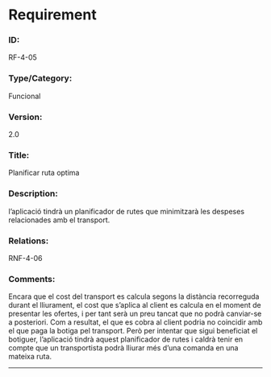 # Requirement

### ID:
RF-4-05

### Type/Category:
Funcional

### Version:
2.0

### Title:
Planificar ruta optima

### Description:
l’aplicació tindrà un planificador de rutes que minimitzarà les despeses relacionades amb el transport.

### Relations:
RNF-4-06

### Comments:
Encara que el cost del transport es calcula segons la distància recorreguda durant el lliurament, el cost que s’aplica al client es calcula en el moment de presentar les ofertes, i per tant serà un preu tancat que no podrà canviar-se a posteriori. Com a resultat, el que es cobra al client podria no coincidir amb el que paga la botiga pel transport. Però per intentar que sigui beneficiat el botiguer, l’aplicació tindrà aquest planificador de rutes i caldrà tenir en compte que un transportista podrà lliurar més d’una comanda en una mateixa ruta.

---